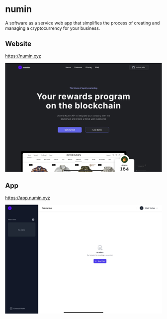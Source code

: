 # numin

A software as a service web app that simplifies the process of creating and managing a cryptocurrency for your business.

## Website

https://numin.xyz

![Map](https://github.com/mvrahas/numin/blob/main/website.jpg)

## App

https://app.numin.xyz

![Map](https://github.com/mvrahas/numin/blob/main/app.jpg)

<!-- 
Ticket Number 7626
https://numin.xyz
https://app.numin.xyz
https://api.numin.xyz
-->

